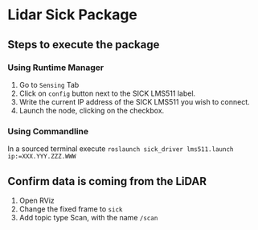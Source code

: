# Lidar Sick Package

## Steps to execute the package

### Using Runtime Manager

1. Go to `Sensing` Tab
1. Click on `config` button next to the SICK LMS511 label.
1. Write the current IP address of the SICK LMS511 you wish to connect.
1. Launch the node, clicking on the checkbox.


### Using Commandline

In a sourced terminal execute `roslaunch sick_driver lms511.launch ip:=XXX.YYY.ZZZ.WWW`


## Confirm data is coming from the LiDAR
1. Open RViz
1. Change the fixed frame to `sick`
1. Add topic type Scan, with the name `/scan`
